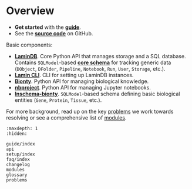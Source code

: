 # Overview

- **Get started** with the **[guide](guide/index)**.
- See the **[source code](https://github.com/laminlabs/lamindb)** on GitHub.

Basic components:

- **[LaminDB](guide/index)**. Core Python API that manages storage and a SQL database. Contains `SQLModel`-based **[core schema](lamindb.schema)** for tracking generic data (`DObject`, `DFolder`, `Pipeline`, `Notebook`, `Run`, `User`, `Storage`, etc.).
- **[Lamin CLI](setup/index)**. CLI for setting up LaminDB instances.
- **[Bionty](https://lamin.ai/docs/bionty)**. Python API for managing biological knowledge.
- **[nbproject](https://lamin.ai/docs/nbproject)**. Python API for managing Jupyter notebooks.
- **[lnschema-bionty](https://lamin.ai/docs/lnschema-bionty)**. `SQLModel`-based schema defining basic biological entities (`Gene`, `Protein`, `Tissue`, etc.).

For more background, read up on the key [problems](problems) we work towards resolving or see a comprehensive list of [modules](modules).

```{toctree}
:maxdepth: 1
:hidden:

guide/index
api
setup/index
faq/index
changelog
modules
glossary
problems
```
